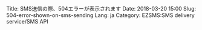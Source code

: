 Title: SMS送信の際、504エラーが表示されます
Date: 2018-03-20 15:00
Slug: 504-error-shown-on-sms-sending
Lang: ja
Category: EZSMS:SMS delivery service/SMS API

